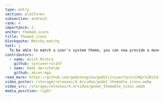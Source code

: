 ```yaml
---
type: entry
section: platforms
subsection: android
rank: 4
importance: 2
anchor: themed-icons
title: Themed icons
blockquote: Matchy-matchy
text: |
  To be able to match a user's system theme, you can now provide a monochrome icon for your app on export, which will then automatically be re-colored for them. This is a simple way to enchance your app's native feel.
contributors:
  - name: Anish Mishra
    github: syntaxerror247
  - name: Rémi Verschelde
    github: akien-mga
read_more: https://github.com/godotengine/godot/issues?q=is%3Apr%20state%3Amerged%2097517%2099378
video_poster: /storage/releases/4.4/video/godot_themable_icons.webp
video_src: /storage/releases/4.4/video/godot_themable_icons.webm
media_position: right
---
```

